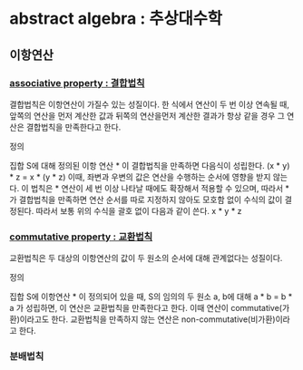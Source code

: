 # abstract algebra : 추상대수학

## 이항연산

### [associative property : 결합법칙](https://terms.naver.com/entry.naver?docId=3338401&ref=y&cid=47324&categoryId=47324)

결합법칙은 이항연산이 가질수 있는 성질이다.
한 식에서 연산이 두 번 이상 연속될 때, 앞쪽의 연산을 먼저 계산한 값과 뒤쪽의 연산을먼저 계산한 결과가 항상 같을 경우 그 연산은 결합법칙을 만족한다고 한다.

정의

집합 S에 대해 정의된 이항 연산 \* 이 결합법칙을 만족하면 다음식이 성립한다.
(x \* y) \* z = x \* (y \* z)
이때, 좌변과 우변의 값은 연산을 수행하는 순서에 영향을 받지 않는다. 이 법칙은 \* 연산이 세 번 이상 나타날 때에도 확장해서 적용할 수 있으며, 따라서 \*가 결합법칙을 만족하면 연산 순서를 따로 지정하지 않아도 모호함 없이 수식의 값이 결정된다. 따라서 보통 위의 수식을 괄호 없이 다음과 같이 쓴다.
x \* y \* z

### [commutative property : 교환법칙](https://terms.naver.com/entry.naver?docId=3338413&ref=y&cid=47324&categoryId=47324)

교환법칙은 두 대상의 이항연산의 값이 두 원소의 순서에 대해 관계없다는 성질이다.

정의

집합 S에 이항연산 \* 이 정의되어 있을 때, S의 임의의 두 원소 a, b에 대해
a \* b = b \* a
가 성립하면, 이 연산은 교환법칙을 만족한다고 한다. 이때 연산이 commutative(가환)이라고도 한다. 교환법칙을 만족하지 않는 연산은 non-commutative(비가환)이라고 한다.

### 분배법칙
